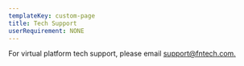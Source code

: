 ```yaml
---
templateKey: custom-page
title: Tech Support
userRequirement: NONE
---
```

For virtual platform tech support, please email [support@fntech.com.](mailto:support@fntech.com)